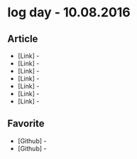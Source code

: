 # log day - 10.08.2016

## Article

- \[Link\] - []()
- \[Link\] - []()
- \[Link\] - []()
- \[Link\] - []()
- \[Link\] - []()
- \[Link\] - []()
- \[Link\] - []()


## Favorite

- \[Github\] - []()
- \[Github\] - []()
